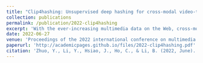 ```yaml
---
title: "Clip4hashing: Unsupervised deep hashing for cross-modal video-text retrieval"
collection: publications
permalink: /publication/2022-clip4hashing
excerpt: 'With the ever-increasing multimedia data on the Web, cross-modal video-text retrieval has received a lot of attention in recent years. Deep cross-modal hashing approaches utilize the Hamming space for achieving fast retrieval. However, most existing algorithms have difficulties in seeking or constructing a well-defined joint semantic space. In this paper, an unsupervised deep cross-modal video-text hashing approach (CLIP4Hashing) is proposed, which mitigates the difficulties in bridging between different modalities in the Hamming space through building a single hashing net by employing the pre-trained CLIP model. The approach is enhanced by two novel techniques, the dynamic weighting strategy and the design of the min-max hashing layer, which are found to be the main sources of the performance gain. Compared with conventional deep cross-modal hashing algorithms, CLIP4Hashing does not require data-specific hyper-parameters. With evaluation using three challenging video-text benchmark datasets, we demonstrate that CLIP4Hashing is able to significantly outperform existing state-of-the-art hashing algorithms. Additionally, with larger bit sizes (e.g., 2048 bits), CLIP4Hashing can even deliver competitive performance compared with the results based on non-hashing features.'
date: 2022-06-27
venue: 'Proceedings of the 2022 international conference on multimedia retrieval'
paperurl: 'http://academicpages.github.io/files/2022-clip4hashing.pdf'
citation: 'Zhuo, Y., Li, Y., Hsiao, J., Ho, C., & Li, B. (2022, June). &quot;Clip4hashing: Unsupervised deep hashing for cross-modal video-text retrieval.&quot; <i>Proceedings of the 2022 international conference on multimedia retrieval</i>. (pp. 158-166)'
---
```

